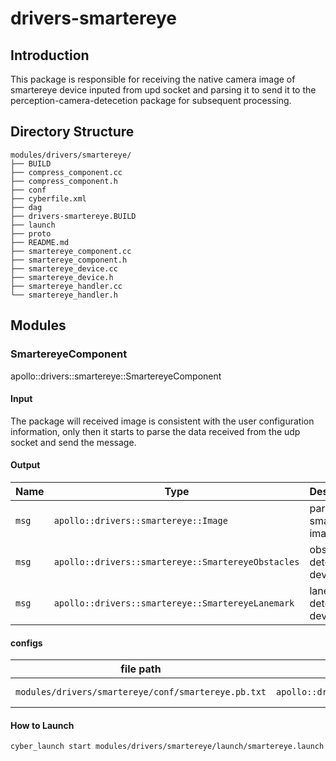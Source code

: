 # drivers-smartereye

## Introduction
This package is responsible for receiving the native camera image of smartereye device inputed from upd socket and parsing it to send it to the perception-camera-detecetion package for subsequent processing.

## Directory Structure
```shell
modules/drivers/smartereye/
├── BUILD
├── compress_component.cc
├── compress_component.h
├── conf
├── cyberfile.xml
├── dag
├── drivers-smartereye.BUILD
├── launch
├── proto
├── README.md
├── smartereye_component.cc
├── smartereye_component.h
├── smartereye_device.cc
├── smartereye_device.h
├── smartereye_handler.cc
└── smartereye_handler.h
```

## Modules

### SmartereyeComponent

apollo::drivers::smartereye::SmartereyeComponent


#### Input

The package will received image is consistent with the user configuration information, only then it starts to parse the data received from the udp socket and send the message.

#### Output

| Name  | Type                                                 |      Description             |
| ----- | ---------------------------------------------------- | ---------------------------- |
| `msg` |         `apollo::drivers::smartereye::Image`         |    parsed smartereye image   |
| `msg` |   `apollo::drivers::smartereye::SmartereyeObstacles` | obstacles detected by device |
| `msg` |   `apollo::drivers::smartereye::SmartereyeLanemark`  |    lane detected by device   |

#### configs

| file path                                            | type / struct                                           | Description           |
| ---------------------------------------------------- | ------------------------------------------------------- | --------------------- |
| `modules/drivers/smartereye/conf/smartereye.pb.txt`  |       `apollo::drivers::smartereye::config::Config`     |    smartereye config  |

#### How to Launch

```bash
cyber_launch start modules/drivers/smartereye/launch/smartereye.launch
```
